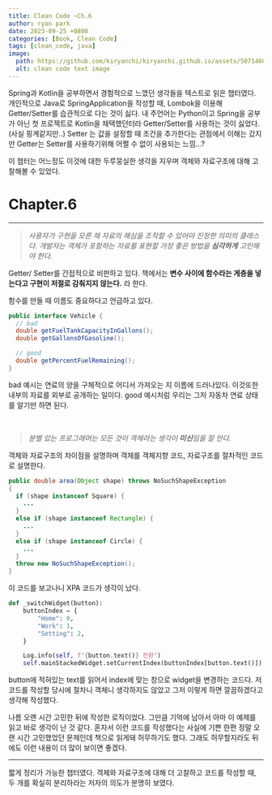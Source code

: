 ```yaml
---
title: Clean Code ~Ch.6
author: ryan park
date: 2023-09-25 +0800
categories: [Book, Clean Code]
tags: [clean_code, java]
image:
  path: https://github.com/kiryanchi/kiryanchi.github.io/assets/50714602/d21330ba-9c9e-49cd-aa73-bf900c7cc7ba
  alt: clean code text image
---
```


Spring과 Kotlin을 공부하면서 경험적으로 느꼈던 생각들을 텍스트로 읽은 챕터였다.
개인적으로 Java로 SpringApplication을 작성할 때, Lombok을 이용해 Getter/Setter를 습관적으로 다는 것이 싫다.
내 주언어는 Python이고 Spring을 공부가 아닌 첫 프로젝트로 Kotlin을 채택했던터라 Getter/Setter를 사용하는 것이 싫었다. (사실 핑계같지만..)
Setter 는 값을 설정할 때 조건을 추가한다는 관점에서 이해는 갔지만 Getter는 Setter를 사용하기위해 어쩔 수 없이 사용되는 느낌...?

이 챕터는 어느정도 이것에 대한 두루뭉실한 생각을 지우며 객체와 자료구조에 대해 고찰해볼 수 있었다.

# Chapter.6

---

> _사용자가 구현을 모른 채 자료의 해심을 조작할 수 있어야 진정한 의미의 클래스다._
> _개발자는 객체가 포함하는 자료를 표현할 가장 좋은 방법을 **심각하게** 고민해야 한다._

Getter/ Setter를 간접적으로 비판하고 있다. 책에서는 **변수 사이에 함수라는 게층을 넣는다고 구현이 저절로 감춰지지 않는다.** 라 한다.

함수를 만들 때 이름도 중요하다고 언급하고 있다.

```java
public interface Vehicle {
  // bad
  double getFuelTankCapacityInGallons();
  double getGallonsOfGasoline();

  // good
  double getPercentFuelRemaining();
}
```

bad 예시는 연료의 양을 구체적으로 어디서 가져오는 지 이름에 드러나있다. 이것또한 내부의 자료를 외부로 공개하는 일이다.
good 예시처럼 우리는 그저 자동차 연료 상태를 알기만 하면 된다.

<br>

> _분별 있는 프로그래머는 모든 것이 객체라는 생각이 **미신**임을 잘 안다._

객체와 자료구조의 차이점을 설명하며 객체를 객체지향 코드, 자료구조를 절차적인 코드로 설명한다.

```java
public double area(Object shape) throws NoSuchShapeException
{
  if (shape instanceof Square) {
    ...
  }
  else if (shape instanceof Rectangle) {
    ...
  }
  else if (shape instanceof Circle) {
    ...
  }
  throw new NoSuchShapeException();
}
```

이 코드를 보고나니 XPA 코드가 생각이 났다.

```python
def _switchWidget(button):
    buttonIndex = {
        "Home": 0,
        "Work": 1,
        "Setting": 2,
    }

    Log.info(self, f"{button.text()} 전환")
    self.mainStackedWidget.setCurrentIndex(buttonIndex[button.text()])
```

button에 적혀있는 text를 읽어서 index에 맞는 창으로 widget을 변경하는 코드다.
저 코드를 작성할 당시에 절차니 객체니 생각하지도 않았고 그저 이렇게 하면 깔끔하겠다고 생각해 작성했다.

나름 오랜 시간 고민한 뒤에 작성한 로직이었다. 그만큼 기억에 남아서 아마 이 예제를 읽고 바로 생각이 난 것 같다.
혼자서 이런 코드를 작성했다는 사실에 기쁜 한편 정말 오랜 시간 고민했었던 문제인데 책으로 읽게돼 허무하기도 했다.
그래도 허무할지라도 뒤에도 이런 내용이 더 많이 보이면 좋겠다.

---

짧게 정리가 가능한 챕터였다. 객체와 자료구조에 대해 더 고찰하고 코드를 작성할 때, 두 개를 확실히 분리하라는 저자의 의도가 분명히 보였다.
